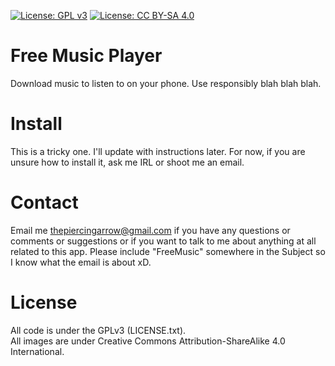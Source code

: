 [![License: GPL v3](https://img.shields.io/badge/License-GPL%20v3-blue.svg)](http://www.gnu.org/licenses/gpl-3.0)
[![License: CC BY-SA 4.0](https://img.shields.io/badge/License-CC%20BY--SA%204.0-lightgrey.svg)](http://creativecommons.org/licenses/by-sa/4.0/)

# Free Music Player
Download music to listen to on your phone. Use responsibly blah blah blah.

# Install
This is a tricky one. I'll update with instructions later. For now, if you are unsure how to install it, ask me IRL or shoot me an email.

# Contact
Email me thepiercingarrow@gmail.com if you have any questions or comments or suggestions or if you want to talk to me about anything at all related to this app. Please include "FreeMusic" somewhere in the Subject so I know what the email is about xD.

# License
All code is under the GPLv3 (LICENSE.txt).  
All images are under Creative Commons Attribution-ShareAlike 4.0 International.
